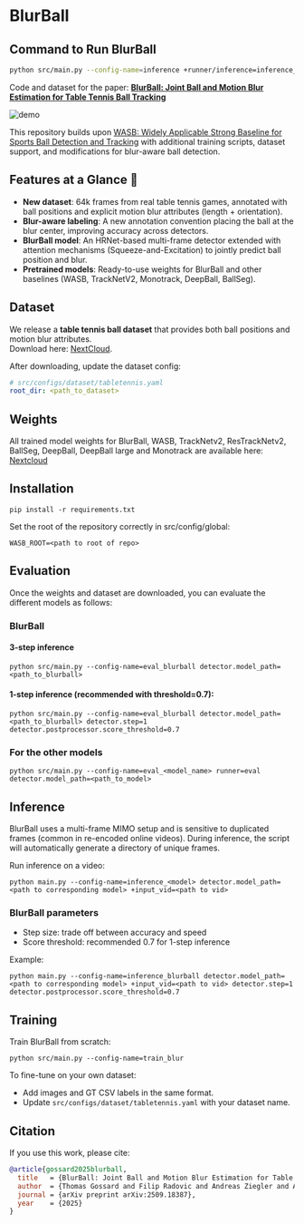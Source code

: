 # BlurBall

## Command to Run BlurBall

```sh 
python src/main.py --config-name=inference +runner/inference=inference_cpu model=blurball detector=blurball tracker=online_blur +input_vid="<VIDEO_PATH>" detector.model_path="src/blurball_best" detector.step=1 detector.postprocessor.score_threshold=0.7 WASB_ROOT="<WORKING_DIR_ROOT_PATH>"
```

Code and dataset for the paper: **[BlurBall: Joint Ball and Motion Blur Estimation for Table Tennis Ball Tracking]([https://cogsys-tuebingen.github.io/blurball/](https://arxiv.org/abs/2509.18387))**

![demo](demo.gif)

This repository builds upon [WASB: Widely Applicable Strong Baseline for Sports Ball Detection and Tracking](https://github.com/nttcom/WASB-SBDT/) with additional training scripts, dataset support, and modifications for blur-aware ball detection.


## Features at a Glance 🚀

- **New dataset**: 64k frames from real table tennis games, annotated with ball positions and explicit motion blur attributes (length + orientation).  
- **Blur-aware labeling**: A new annotation convention placing the ball at the blur center, improving accuracy across detectors.  
- **BlurBall model**: An HRNet-based multi-frame detector extended with attention mechanisms (Squeeze-and-Excitation) to jointly predict ball position and blur.  
- **Pretrained models**: Ready-to-use weights for BlurBall and other baselines (WASB, TrackNetV2, Monotrack, DeepBall, BallSeg).  


## Dataset

We release a **table tennis ball dataset** that provides both ball positions and motion blur attributes.  
Download here: [NextCloud](https://cloud.cs.uni-tuebingen.de/index.php/s/C3pJEPKWQAkono7).

After downloading, update the dataset config:

```yaml
# src/configs/dataset/tabletennis.yaml
root_dir: <path_to_dataset>
```

## Weights

All trained model weights for BlurBall, WASB, TrackNetv2, ResTrackNetv2, BallSeg, DeepBall, DeepBall large and Monotrack are available here: [Nextcloud](https://cloud.cs.uni-tuebingen.de/index.php/s/6Z8TpM3sXRKHzGC)

## Installation

```
pip install -r requirements.txt
```

Set the root of the repository correctly in src/config/global:
```
WASB_ROOT=<path to root of repo>
```

## Evaluation
Once the weights and dataset are downloaded, you can evaluate the different models as follows:

### BlurBall

#### 3-step inference
```
python src/main.py --config-name=eval_blurball detector.model_path=<path_to_blurball>
```

#### 1-step inference (recommended with threshold=0.7):
```
python src/main.py --config-name=eval_blurball detector.model_path=<path_to_blurball> detector.step=1 detector.postprocessor.score_threshold=0.7
```

### For the other models
```
python src/main.py --config-name=eval_<model_name> runner=eval detector.model_path=<path_to_model>
```

## Inference

BlurBall uses a multi-frame MIMO setup and is sensitive to duplicated frames (common in re-encoded online videos). During inference, the script will automatically generate a directory of unique frames.

Run inference on a video:

```
python main.py --config-name=inference_<model> detector.model_path=<path to corresponding model> +input_vid=<path to vid>
```

### BlurBall parameters
- Step size: trade off between accuracy and speed
- Score threshold: recommended 0.7 for 1-step inference

Example:
```
python main.py --config-name=inference_blurball detector.model_path=<path to corresponding model> +input_vid=<path to vid> detector.step=1 detector.postprocessor.score_threshold=0.7
```

## Training
Train BlurBall from scratch:

```
python src/main.py --config-name=train_blur
```

To fine-tune on your own dataset:

- Add images and GT CSV labels in the same format.  
- Update `src/configs/dataset/tabletennis.yaml` with your dataset name.

## Citation

If you use this work, please cite:

```bibtex
@article{gossard2025blurball,
  title   = {BlurBall: Joint Ball and Motion Blur Estimation for Table Tennis Ball Tracking},
  author  = {Thomas Gossard and Filip Radovic and Andreas Ziegler and Andreas Zell},
  journal = {arXiv preprint arXiv:2509.18387},
  year    = {2025}
}
